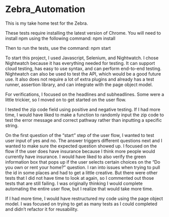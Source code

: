 # Zebra_Automation
This is my take home test for the Zebra.

These tests require installing the latest version of Chrome. You will need to install npm using the following command:
npm install 

Then to run the tests, use the command:
npm start

To start this project, I used Javascript, Selenium, and Nightwatch. I chose Nightwatch because it has everything needed for testing. It can support cloud testing, has easy to use syntax, and can perform end-to-end testing. Nightwatch can also be used to test the API, which would be a good future use. It also does not require a lot of extra plugins and already has a test runner, assertion library, and can integrate with the page object model.

For verifications, I focused on the headlines and subheadlines. Some were a little trickier, so I moved on to get started on the user flow. 

I tested the zip code field using positive and negative testing. If I had more time, I would have liked to make a function to randomly input the zip code to test the error message and correct pathway rather than inputting a specific string. 

On the first question of the “start” step of the user flow, I wanted to test user input of yes and no. The answer triggers different questions next and I wanted to make sure the expected question showed up. I focused on the flow if the user does have insurance because I think more people would currently have insurance. I would have liked to also verify the green information box that pops up if the user selects certain choices on the “Do you own or rent your home?” question. I ran into issues when trying to pull the id in some places and had to get a little creative. But there were other tests that I did not have time to look at again, so I commented out those tests that are still failing. I was originally thinking I would complete automating the entire user flow, but I realize that would take more time. 

If I had more time, I would have restructured my code using the page object model. I was focused on trying to get as many tests as I could completed and didn’t refactor it for reusability.
